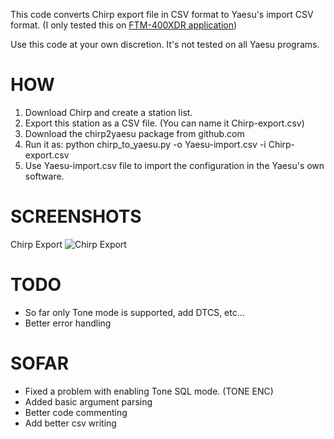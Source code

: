 This code converts Chirp export file in CSV format to Yaesu's import CSV format. (I only tested this on [FTM-400XDR application](https://www.yaesu.com/indexVS.cfm?cmd=DisplayProducts&ProdCatID=249&encProdID=227201D29C822AEFF8482F3367495319&DivisionID=65&isArchived=0))

Use this code at your own discretion. It's not tested on all Yaesu programs.

# HOW

1. Download Chirp and create a station list. 
2. Export this station as a CSV file. (You can name it Chirp-export.csv)
3. Download the chirp2yaesu package from github.com
4. Run it as: python chirp_to_yaesu.py -o Yaesu-import.csv -i Chirp-export.csv
5. Use Yaesu-import.csv file to import the configuration in the Yaesu's own software.

# SCREENSHOTS

Chirp Export
![Chirp Export](http://i.imgur.com/kPHwyOa.png)

# TODO

- So far only Tone mode is supported, add DTCS, etc...
- Better error handling
 
# SOFAR

- Fixed a problem with enabling Tone SQL mode. (TONE ENC)
- Added basic argument parsing
- Better code commenting
- Add better csv writing
